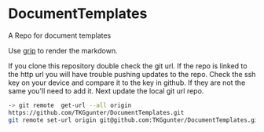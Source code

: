 # DocumentTemplates
A Repo for document templates

Use [grip](https://pypi.org/project/grip/) to render the markdown.

If you clone this repository double check the git url. If the repo is linked to the http url you will have trouble pushing updates to the repo.
Check the ssh key on your device and compare it to the key in github. If they are not the same you'll need to add it.
Next update the local git url repo.

```bash
-> git remote  get-url --all origin
https://github.com/TKGgunter/DocumentTemplates.git
git remote set-url origin git@github.com:TKGgunter/DocumentTemplates.git
```
